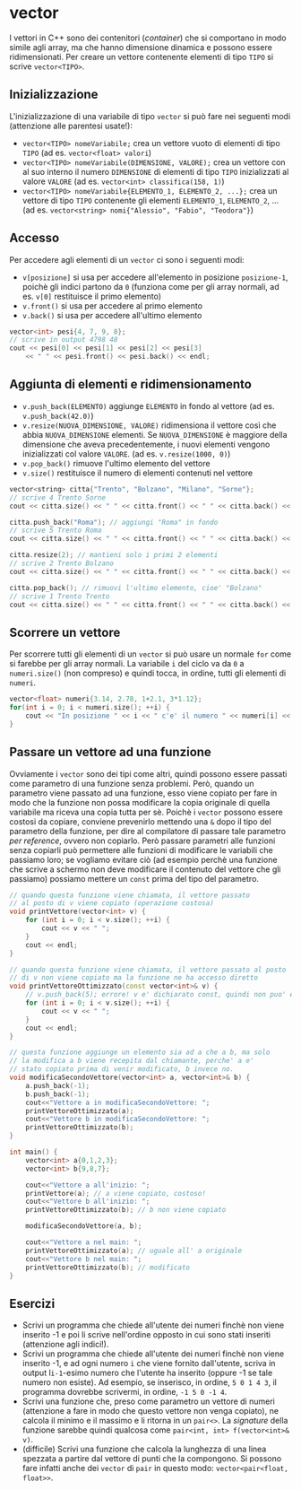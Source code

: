 # vector

I vettori in C++ sono dei contenitori (*container*) che si comportano in modo simile agli array, ma che hanno dimensione dinamica e possono essere ridimensionati. Per creare un vettore contenente elementi di tipo `TIPO` si scrive `vector<TIPO>`.

## Inizializzazione

L'inizializzazione di una variabile di tipo `vector` si può fare nei seguenti modi (attenzione alle parentesi usate!):
- `vector<TIPO> nomeVariabile;` crea un vettore vuoto di elementi di tipo `TIPO` (ad es. `vector<float> valori`)
- `vector<TIPO> nomeVariabile(DIMENSIONE, VALORE);` crea un vettore con al suo interno il numero `DIMENSIONE` di elementi di tipo `TIPO` inizializzati al valore `VALORE` (ad es. `vector<int> classifica(158, 1)`)
- `vector<TIPO> nomeVariabile{ELEMENTO_1, ELEMENTO_2, ...};` crea un vettore di tipo `TIPO` contenente gli elementi `ELEMENTO_1`, `ELEMENTO_2`, ... (ad es. `vector<string> nomi{"Alessio", "Fabio", "Teodora"}`)

## Accesso

Per accedere agli elementi di un `vector` ci sono i seguenti modi:
- `v[posizione]` si usa per accedere all'elemento in posizione `posizione-1`, poichè gli indici partono da `0` (funziona come per gli array normali, ad es. `v[0]` restituisce il primo elemento)
- `v.front()` si usa per accedere al primo elemento
- `v.back()` si usa per accedere all'ultimo elemento

```cpp
vector<int> pesi{4, 7, 9, 8};
// scrive in output 4798 48
cout << pesi[0] << pesi[1] << pesi[2] << pesi[3]
	<< " " << pesi.front() << pesi.back() << endl;
```

## Aggiunta di elementi e ridimensionamento

- `v.push_back(ELEMENTO)` aggiunge `ELEMENTO` in fondo al vettore (ad es. `v.push_back(42.0)`)
- `v.resize(NUOVA_DIMENSIONE, VALORE)` ridimensiona il vettore così che abbia `NUOVA_DIMENSIONE` elementi. Se `NUOVA_DIMENSIONE` è maggiore della dimensione che aveva precedentemente, i nuovi elementi vengono inizializzati col valore `VALORE`. (ad es. `v.resize(1000, 0)`)
- `v.pop_back()` rimuove l'ultimo elemento del vettore
- `v.size()` restituisce il numero di elementi contenuti nel vettore

```cpp
vector<string> citta{"Trento", "Bolzano", "Milano", "Sorne"};
// scrive 4 Trento Sorne
cout << citta.size() << " " << citta.front() << " " << citta.back() << endl;

citta.push_back("Roma"); // aggiungi "Roma" in fondo
// scrive 5 Trento Roma
cout << citta.size() << " " << citta.front() << " " << citta.back() << endl;

citta.resize(2); // mantieni solo i primi 2 elementi
// scrive 2 Trento Bolzano
cout << citta.size() << " " << citta.front() << " " << citta.back() << endl;

citta.pop_back(); // rimuovi l'ultimo elemento, cioe' "Bolzano"
// scrive 1 Trento Trento
cout << citta.size() << " " << citta.front() << " " << citta.back() << endl;
```

## Scorrere un vettore

Per scorrere tutti gli elementi di un `vector` si può usare un normale `for` come si farebbe per gli array normali. La variabile `i` del ciclo va da `0` a `numeri.size()` (non compreso) e quindi tocca, in ordine, tutti gli elementi di `numeri`.
```cpp
vector<float> numeri{3.14, 2.78, 1+2.1, 3*1.12};
for(int i = 0; i < numeri.size(); ++i) {
	cout << "In posizione " << i << " c'e' il numero " << numeri[i] << endl;
}
```

## Passare un vettore ad una funzione

Ovviamente i `vector` sono dei tipi come altri, quindi possono essere passati come parametro di una funzione senza problemi. Però, quando un parametro viene passato ad una funzione, esso viene copiato per fare in modo che la funzione non possa modificare la copia originale di quella variabile ma riceva una copia tutta per sè. Poichè i `vector` possono essere costosi da copiare, conviene prevenirlo mettendo una `&` dopo il tipo del parametro della funzione, per dire al compilatore di passare tale parametro *per reference*, ovvero non copiarlo. Però passare parametri alle funzioni senza copiarli può permettere alle funzioni di modificare le variabili che passiamo loro; se vogliamo evitare ciò (ad esempio perchè una funzione che scrive a schermo non deve modificare il contenuto del vettore che gli passiamo) possiamo mettere un `const` prima del tipo del parametro.
```cpp
// quando questa funzione viene chiamata, il vettore passato
// al posto di v viene copiato (operazione costosa)
void printVettore(vector<int> v) {
	for (int i = 0; i < v.size(); ++i) {
		cout << v << " ";
	}
	cout << endl;
}

// quando questa funzione viene chiamata, il vettore passato al posto
// di v non viene copiato ma la funzione ne ha accesso diretto
void printVettoreOttimizzato(const vector<int>& v) {
	// v.push_back(5); errore! v e' dichiarato const, quindi non puo' essere modificato 
	for (int i = 0; i < v.size(); ++i) {
		cout << v << " ";
	}
	cout << endl;
}

// questa funzione aggiunge un elemento sia ad a che a b, ma solo
// la modifica a b viene recepita dal chiamante, perche' a e'
// stato copiato prima di venir modificato, b invece no.
void modificaSecondoVettore(vector<int> a, vector<int>& b) {
	a.push_back(-1);
	b.push_back(-1);
	cout<<"Vettore a in modificaSecondoVettore: ";
	printVettoreOttimizzato(a);
	cout<<"Vettore b in modificaSecondoVettore: ";
	printVettoreOttimizzato(b);
}

int main() {
	vector<int> a{0,1,2,3};
	vector<int> b{9,8,7};

	cout<<"Vettore a all'inizio: ";
	printVettore(a); // a viene copiato, costoso!
	cout<<"Vettore b all'inizio: ";
	printVettoreOttimizzato(b); // b non viene copiato

	modificaSecondoVettore(a, b);

	cout<<"Vettore a nel main: ";
	printVettoreOttimizzato(a); // uguale all' a originale
	cout<<"Vettore b nel main: ";
	printVettoreOttimizzato(b); // modificato
}
```

## Esercizi
- Scrivi un programma che chiede all'utente dei numeri finchè non viene inserito -1 e poi li scrive nell'ordine opposto in cui sono stati inseriti (attenzione agli indici!).
- Scrivi un programma che chiede all'utente dei numeri finchè non viene inserito -1, e ad ogni numero `i` che viene fornito dall'utente, scriva in output l`i-1`-esimo numero che l'utente ha inserito (oppure -1 se tale numero non esiste). Ad esempio, se inserisco, in ordine, `5 0 1 4 3`, il programma dovrebbe scrivermi, in ordine, `-1 5 0 -1 4`.
- Scrivi una funzione che, preso come parametro un vettore di numeri (attenzione a fare in modo che questo vettore non venga copiato), ne calcola il minimo e il massimo e li ritorna in un `pair<>`. La *signature* della funzione sarebbe quindi qualcosa come `pair<int, int> f(vector<int>& v)`.
- (difficile) Scrivi una funzione che calcola la lunghezza di una linea spezzata a partire dal vettore di punti che la compongono. Si possono fare infatti anche dei `vector` di `pair` in questo modo: `vector<pair<float, float>>`.
